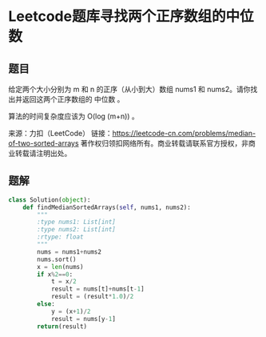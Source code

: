 # Leetcode题库寻找两个正序数组的中位数

## 题目

给定两个大小分别为 m 和 n 的正序（从小到大）数组 nums1 和 nums2。请你找出并返回这两个正序数组的 中位数 。

算法的时间复杂度应该为 O(log (m+n)) 。

 

来源：力扣（LeetCode）
链接：https://leetcode-cn.com/problems/median-of-two-sorted-arrays
著作权归领扣网络所有。商业转载请联系官方授权，非商业转载请注明出处。

## 题解

```python
class Solution(object):
    def findMedianSortedArrays(self, nums1, nums2):
        """
        :type nums1: List[int]
        :type nums2: List[int]
        :rtype: float
        """
        nums = nums1+nums2
        nums.sort()
        x = len(nums)
        if x%2==0:
            t = x/2
            result = nums[t]+nums[t-1]
            result = (result*1.0)/2
        else:
            y = (x+1)/2
            result = nums[y-1]
        return(result)
```

